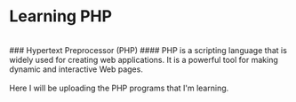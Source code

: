 # Learning PHP
<br>
### Hypertext Preprocessor (PHP) 
#### PHP is a scripting language that is widely used for creating web applications. It is a powerful tool for making dynamic and interactive Web pages.
<br><br>
Here I will be uploading the PHP programs that I'm learning.
